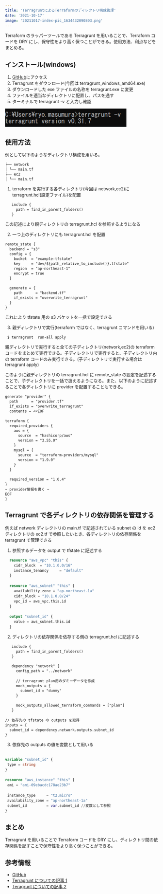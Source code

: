 ```yaml
---
title: 'TerragruntによるTerraformのディレクトリ構成管理'
date: '2021-10-17'
image: '20211017-index-pic_1634432090803.png'
---
```


Terraform のラッパーツールである Terragrunt を用いることで、Terraform コードを DRY にし、保守性をより高く保つことができる。使用方法、利点などをまとめる。

## インストール(windows)

1. [GitHub](https://github.com/gruntwork-io/terragrunt/releases)にアクセス
2. Terragrunt をダウンロード(今回は terragrunt_windows_amd64.exe)
3. ダウンロードした exe ファイルの名称を terragrunt.exe に変更
4. ファイルを適当なディレクトリに配置し、パスを通す
5. ターミナルで terragrunt -v と入力し確認

![picture 3](terragrunt-command.png)

## 使用方法

例として以下のようなディレクトリ構成を用いる。

```
├── network
│ └── main.tf
├── ec2
│ └── main.tf
```

1. terraform を実行する各ディレクトリ(今回は network,ec2)に terragrunt.hcl(設定ファイル)を配置

```hcl:network/terragrunt.hcl
   include {
     path = find_in_parent_folders()
   }
```

この記述により親ディレクトリの terragrunt.hcl を参照するようになる

2. 一つ上のディレクトリにも terragrunt.hcl を配置

```hcl:terragrunt.hcl
remote_state {
  backend = "s3"
  config = {
    bucket  = "example-tfstate"
    key     = "dev/${path_relative_to_include()}.tfstate"
    region  = "ap-northeast-1"
    encrypt = true
  }

  generate = {
    path      = "backend.tf"
    if_exists = "overwrite_terragrunt"
  }
}
```

これにより tfstate 用の s3 バケットを一括で設定できる

3. 親ディレクトリで実行(terraform ではなく、terragrunt コマンドを用いる)

```
 $ terragrunt  run-all apply
```

親ディレクトリで実行すると全ての子ディレクトリ(network,ec2)の terraform コードをまとめて実行できる。子ディレクトリで実行すると、子ディレクトリ内の terraform コードのみ実行できる。(子ディレクトリで実行する場合は terragrunt apply)

このように親ディレクトリの terragrunt.hcl に remote_state の設定を記述することで、子ディレクトリを一括で扱えるようになる。また、以下のように記述することで各ディレクトリに provider を配置することもできる。

```hcl:terragrunt.hcl
generate "provider" {
  path      = "provider.tf"
  if_exists = "overwrite_terragrunt"
  contents = <<EOF

terraform {
  required_providers {
    aws = {
      source  = "hashicorp/aws"
      version = "3.55.0"
    }
    mysql = {
      source  = "terraform-providers/mysql"
      version = "1.9.0"
    }
  }

  required_version = "1.0.4"
}
~ provider情報を書く ~
EOF
}

```

## Terragrunt で各ディレクトリの依存関係を管理する

例えば network ディレクトリの main.tf で記述されている subnet の id を ec2 ディレクトリの ec2.tf で参照したいとき、各ディレクトリの依存関係を terragrunt で管理できる

1. 参照するデータを output で tfstate に記述する

```hcl:network/main.tf
  resource "aws_vpc" "this" {
    cidr_block  = "10.1.0.0/16"
    instance_tenancy     = "default"
  }

  resource "aws_subnet" "this" {
    availability_zone = "ap-northeast-1a"
    cidr_block = "10.1.0.0/24"
    vpc_id = aws_vpc.this.id
  }

  output "subnet_id" {
    value = aws_subnet.this.id
  }
```

2. ディレクトリの依存関係を依存する側の terragrunt.hcl に記述する

```hcl:ec2/terragrunt.hcl
   include {
     path = find_in_parent_folders()
   }

   dependency "network" {
     config_path = "../network"

     // terragrunt plan用のダミーデータを作成
     mock_outputs = {
       subnet_id = "dummy"
     }

     mock_outputs_allowed_terraform_commands = ["plan"]
   }

// 依存先の tfstate の outputs を取得
inputs = {
  subnet_id = dependency.network.outputs.subnet_id
}

```

3. 依存先の outputs の値を変数として用いる

```hcl:ec2/main.tf

variable "subnet_id" {
 type = string
}

resource "aws_instance" "this" {
 ami = "ami-09ebacdc178ae23b7"

 instance_type     = "t2.micro"
 availability_zone = "ap-northeast-1a"
 subnet_id         = var.subnet_id //変数として参照
}
```

## まとめ

Terragrunt を用いることで Terraform コードを DRY にし、ディレクトリ間の依存関係を記すことで保守性をより高く保つことができる。

## 参考情報

- [GitHub](https://github.com/gruntwork-io/terragrunt/releases)
- [Terragrunt についての記事 1](https://dev.classmethod.jp/articles/intro-terragrunt/)
- [Teragrunt についての記事 2](https://dev.classmethod.jp/articles/terragrunt-makes-your-terraform-backend-code-dry/)
